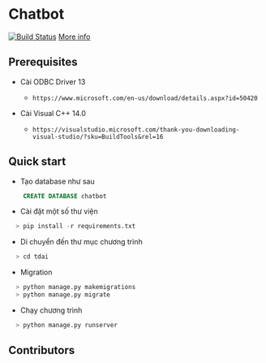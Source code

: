 # Chatbot

[![Build Status](https://travis-ci.org/archiverjs/node-archiver.svg?branch=master)](https://www.tandan.com.vn/)
[More info](https://www.tandan.com.vn/)

## Prerequisites

- Cài ODBC Driver 13

    - `https://www.microsoft.com/en-us/download/details.aspx?id=50420`

- Cài Visual C++ 14.0

    - `https://visualstudio.microsoft.com/thank-you-downloading-visual-studio/?sku=BuildTools&rel=16`

## Quick start
- Tạo database như sau
```sql
    CREATE DATABASE chatbot
```

- Cài đặt một số thư viện
```Python
  > pip install -r requirements.txt
```

- Di chuyển đến thư mục chương trình
```Python
  > cd tdai
```

- Migration
```Python
  > python manage.py makemigrations
  > python manage.py migrate
```

- Chạy chương trình

```Python
  > python manage.py runserver
```

## Contributors
